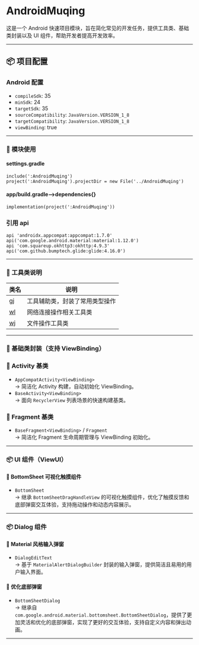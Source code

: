 # AndroidMuqing
这是一个 Android 快速项目模块，旨在简化常见的开发任务，提供工具类、基础类封装以及 UI 组件，帮助开发者提高开发效率。

---
## 📦 项目配置
### Android 配置
- `compileSdk`: 35
- `minSdk`: 24
- `targetSdk`: 35
- `sourceCompatibility`: `JavaVersion.VERSION_1_8`
- `targetCompatibility`: `JavaVersion.VERSION_1_8`
- `viewBinding`: true

---

### 🧰 模块使用
#### settings.gradle
    include(':AndroidMuqing')
    project(':AndroidMuqing').projectDir = new File('../AndroidMuqing')
#### app/build.gradle-->dependencies{}
    implementation(project(':AndroidMuqing'))

### 引用 api
    api 'androidx.appcompat:appcompat:1.7.0'
    api('com.google.android.material:material:1.12.0')
    api 'com.squareup.okhttp3:okhttp:4.9.3'
    api('com.github.bumptech.glide:glide:4.16.0')

---
### 🧰 工具类说明
| 类名                                     | 说明              |
|----------------------------------------|-----------------|
| [gj](src/main/java/com/muqing/gj.java) | 工具辅助类，封装了常用类型操作 |
| [wl](src/main/java/com/muqing/wl.java) | 网络连接操作相关工具类     |
| [wj](src/main/java/com/muqing/wj.java) | 文件操作工具类         |
---

### 🧱 基础类封装（支持 ViewBinding）
### 📌 Activity 基类
- `AppCompatActivity<ViewBinding>`  
  → 简洁化 Activity 构建，自动初始化 ViewBinding。
- `BaseActivity<ViewBinding>`  
  → 面向 `RecyclerView` 列表场景的快速构建基类。
### 📌 Fragment 基类

- `BaseFragment<ViewBinding>` / `Fragment`  
  → 简洁化 Fragment 生命周期管理与 ViewBinding 初始化。
---
### 📦 UI 组件（ViewUI）
#### 📌 BottomSheet 可视化触摸组件
- `BottomSheet`  
  → 继承 `BottomSheetDragHandleView` 的可视化触摸组件，优化了触摸反馈和底部弹窗交互体验，支持拖动操作和动态内容展示。
---
### 📦 Dialog 组件
#### 📌 Material 风格输入弹窗
- `DialogEditText`  
  → 基于 `MaterialAlertDialogBuilder` 封装的输入弹窗，提供简洁且易用的用户输入界面。
#### 📌 优化底部弹窗
- `BottomSheetDialog`  
  → 继承自 `com.google.android.material.bottomsheet.BottomSheetDialog`，提供了更加灵活和优化的底部弹窗，实现了更好的交互体验，支持自定义内容和弹出动画。
---